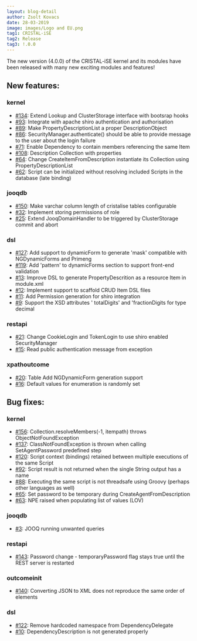 ```yaml
---
layout: blog-detail
author: Zsolt Kovacs
date: 28-03-2019
image: images/Logo and EU.png
tag1: CRISTAL-iSE
tag2: Release
tag3: !.0.0
---
```


The new version (4.0.0) of the CRISTAL-iSE kernel and its modules have been released with many new exciting modules and features!

## New features:

### kernel
- [#134](https://github.com/cristal-ise/cristal-ise/issues/134): Extend Lookup and ClusterStorage interface with bootsrap hooks
- [#93](https://github.com/cristal-ise/cristal-ise/issues/93): Integrate with apache shiro authentication and authorisation
- [#89](https://github.com/cristal-ise/cristal-ise/issues/89): Make PropertyDescriptionList a proper DescriptionObject
- [#86](https://github.com/cristal-ise/cristal-ise/issues/86): SecurityManager.authenticate() should be able to provide message to the user about the login failure
- [#71](https://github.com/cristal-ise/cristal-ise/issues/71): Enable Dependency to contain members referencing the same Item 
- [#108](https://github.com/cristal-ise/cristal-ise/issues/108): Description Collection with properties
- [#64](https://github.com/cristal-ise/cristal-ise/issues/64): Change CreateItemFromDescription instantiate its Collection using PropertyDescriptionList
- [#62](https://github.com/cristal-ise/cristal-ise/issues/62): Script can be initialized without resolving included Scripts in the database (late binding)

### jooqdb
- [#150](https://github.com/cristal-ise/cristal-ise/issues/150): Make varchar column length of cristalise tables configurable
- [#32](https://github.com/cristal-ise/cristal-ise/issues/32): Implement storing permissions of role
- [#25](https://github.com/cristal-ise/cristal-ise/issues/25): Extend JooqDomainHandler to be triggered by ClusterStorage commit and abort

### dsl
- [#127](https://github.com/cristal-ise/cristal-ise/issues/127): Add support to dynamicForm to generate 'mask' compatible with NGDynamicForms and Primeng
- [#119](https://github.com/cristal-ise/cristal-ise/issues/119): Add 'pattern' to dynamicForms section to support front-end validation 
- [#13](https://github.com/cristal-ise/cristal-ise/issues/13): Improve DSL to generate PropertyDescrition as a resource Item in module.xml
- [#12](https://github.com/cristal-ise/cristal-ise/issues/12): Implement support to scaffold CRUD Item DSL files
- [#11](https://github.com/cristal-ise/cristal-ise/issues/11): Add Permission generation for shiro integration
- [#9](https://github.com/cristal-ise/cristal-ise/issues/9): Support the XSD attributes ' totalDigits' and 'fractionDigits for type decimal

### restapi
- [#21](https://github.com/cristal-ise/cristal-ise/issues/21): Change CookieLogin and TokenLogin to use shiro enabled SecurityManager
- [#15](https://github.com/cristal-ise/cristal-ise/issues/15): Read public authentication message from exception

### xpathoutcome
- [#20](https://github.com/cristal-ise/cristal-ise/issues/20): Table Add NGDynamicForm generation support
- [#16](https://github.com/cristal-ise/cristal-ise/issues/16): Default values for enumeration is randomly set

## Bug fixes:

### kernel
- [#156](https://github.com/cristal-ise/cristal-ise/issues/156): Collection.resolveMembers(-1, itempath) throws ObjectNotFoundException
- [#137](https://github.com/cristal-ise/cristal-ise/issues/137): ClassNotFoundException is thrown when calling SetAgentPassword predefined step 
- [#120](https://github.com/cristal-ise/cristal-ise/issues/120): Script context (bindings) retained between multiple executions of the same Script
- [#92](https://github.com/cristal-ise/cristal-ise/issues/92):  Script result is not returned when the single String output has a name
- [#88](https://github.com/cristal-ise/cristal-ise/issues/88):  Executing the same script is not threadsafe using Groovy (perhaps other languages as well)
- [#65](https://github.com/cristal-ise/cristal-ise/issues/65): Set password to be temporary during CreateAgentFromDescription
- [#63](https://github.com/cristal-ise/cristal-ise/issues/63):  NPE raised when populating list of values (LOV)

### jooqdb
- [#3](https://github.com/cristal-ise/cristal-ise/issues/3): JOOQ running unwanted queries

### restapi
- [#143](https://github.com/cristal-ise/cristal-ise/issues/143): Password change - temporaryPassword flag stays true until the REST server is restarted

### outcomeinit
- [#140](https://github.com/cristal-ise/cristal-ise/issues/140): Converting JSON to XML does not reproduce the same order of elements

### dsl
- [#122](https://github.com/cristal-ise/cristal-ise/issues/122):  Remove hardcoded namespace from DependencyDelegate
- [#10](https://github.com/cristal-ise/cristal-ise/issues/10):  DependencyDescription is not generated properly
